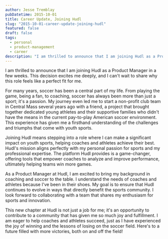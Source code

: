 ```yaml
---
author: Jesse Tremblay
pubDatetime: 2015-10-01
title: Career Update, Joining Hudl
slug: "2015-10-01-career-update-joining-hudl"
featured: false
draft: false
tags:
  - personal
  - product-management
  - career
description: "I am thrilled to announce that I am joining Hudl as a Product Manager in a few weeks. This decision excites me deeply, and I can't wait to share why this role feels like a perfect fit for me."
---
```


I am thrilled to announce that I am joining Hudl as a Product Manager in a few weeks. This decision excites me deeply, and I can't wait to share why this role feels like a perfect fit for me.

For many years, soccer has been a central part of my life. From playing the game, being a fan, to coaching, soccer has always been more than just a sport; it's a passion. My journey even led me to start a non-profit club team in Central Mass several years ago with a friend, a project that brought together dedicated young athletes and their supportive families who didn't have the means in the current pay-to-play American soccer environment. This experience has given me a firsthand understanding of the challenges and triumphs that come with youth sports.

Joining Hudl means stepping into a role where I can make a significant impact on youth sports, helping coaches and athletes achieve their best. Hudl's mission aligns perfectly with my personal passion for sports and my professional expertise. The platform Hudl provides is a game-changer, offering tools that empower coaches to analyze and improve performance, ultimately helping teams win more games.

As a Product Manager at Hudl, I am excited to bring my background in coaching and soccer to the table. I understand the needs of coaches and athletes because I've been in their shoes. My goal is to ensure that Hudl continues to evolve in ways that directly benefit the sports community. I look forward to collaborating with a team that shares my enthusiasm for sports and innovation.

This new chapter at Hudl is not just a job for me; it's an opportunity to contribute to a community that has given me so much joy and fulfillment. I am eager to help coaches and athletes succeed, just as I have experienced the joy of winning and the lessons of losing on the soccer field. Here's to a future filled with more victories, both on and off the field!
